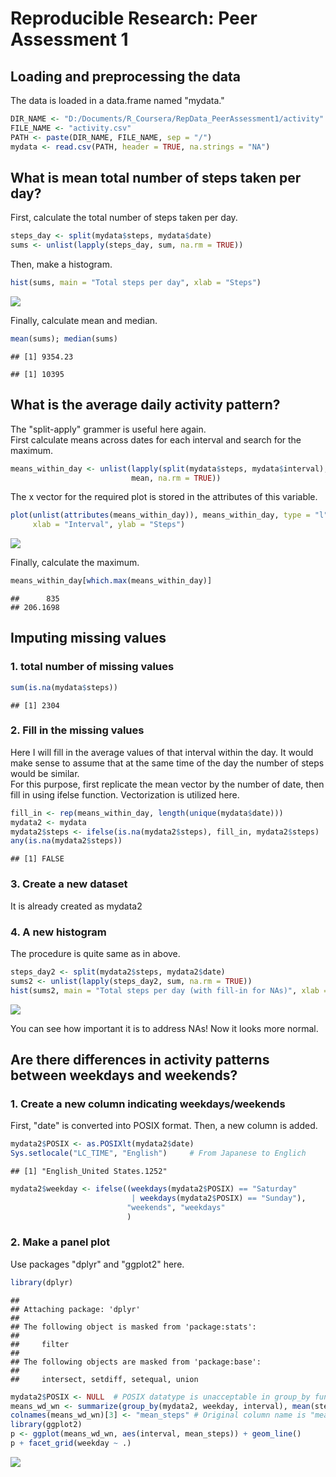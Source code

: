 # Reproducible Research: Peer Assessment 1


## Loading and preprocessing the data
The data is loaded in a data.frame named "mydata."

```r
DIR_NAME <- "D:/Documents/R_Coursera/RepData_PeerAssessment1/activity"
FILE_NAME <- "activity.csv"
PATH <- paste(DIR_NAME, FILE_NAME, sep = "/")
mydata <- read.csv(PATH, header = TRUE, na.strings = "NA")
```


## What is mean total number of steps taken per day?
First, calculate the total number of steps taken per day.


```r
steps_day <- split(mydata$steps, mydata$date)
sums <- unlist(lapply(steps_day, sum, na.rm = TRUE))
```

Then, make a histogram.

```r
hist(sums, main = "Total steps per day", xlab = "Steps")
```

![](PA1_template_files/figure-html/unnamed-chunk-3-1.png) 

Finally, calculate mean and median.

```r
mean(sums); median(sums)
```

```
## [1] 9354.23
```

```
## [1] 10395
```

## What is the average daily activity pattern?
The "split-apply" grammer is useful here again.  
First calculate means across dates for each interval and search for the maximum.

```r
means_within_day <- unlist(lapply(split(mydata$steps, mydata$interval), 
                           mean, na.rm = TRUE))
```

The x vector for the required plot is stored in the attributes of this variable.

```r
plot(unlist(attributes(means_within_day)), means_within_day, type = "l",
     xlab = "Interval", ylab = "Steps")
```

![](PA1_template_files/figure-html/unnamed-chunk-6-1.png) 

Finally, calculate the maximum.

```r
means_within_day[which.max(means_within_day)]
```

```
##      835 
## 206.1698
```


## Imputing missing values
### 1. total number of missing values


```r
sum(is.na(mydata$steps))
```

```
## [1] 2304
```

### 2. Fill in the missing values
Here I will fill in the average values of that interval within the day.
It would make sense to assume that at the same time of the day the number of steps would be similar.  
For this purpose, first replicate the mean vector by the number of date, then 
fill in using ifelse function. Vectorization is utilized here.

```r
fill_in <- rep(means_within_day, length(unique(mydata$date)))
mydata2 <- mydata
mydata2$steps <- ifelse(is.na(mydata2$steps), fill_in, mydata2$steps)
any(is.na(mydata2$steps))
```

```
## [1] FALSE
```
### 3. Create a new dataset
It is already created as mydata2  

### 4. A new histogram
The procedure is quite same as in above.

```r
steps_day2 <- split(mydata2$steps, mydata2$date)
sums2 <- unlist(lapply(steps_day2, sum, na.rm = TRUE))
hist(sums2, main = "Total steps per day (with fill-in for NAs)", xlab = "Steps")
```

![](PA1_template_files/figure-html/unnamed-chunk-10-1.png) 

You can see how important it is to address NAs!
Now it looks more normal.

## Are there differences in activity patterns between weekdays and weekends?
### 1. Create a new column indicating weekdays/weekends
First, "date" is converted into POSIX format. Then, a new column is added.

```r
mydata2$POSIX <- as.POSIXlt(mydata2$date)
Sys.setlocale("LC_TIME", "English")     # From Japanese to Englich
```

```
## [1] "English_United States.1252"
```

```r
mydata2$weekday <- ifelse((weekdays(mydata2$POSIX) == "Saturday"
                           | weekdays(mydata2$POSIX) == "Sunday"), 
                          "weekends", "weekdays"
                          )
```

### 2. Make a panel plot
Use packages "dplyr" and "ggplot2" here.

```r
library(dplyr)
```

```
## 
## Attaching package: 'dplyr'
## 
## The following object is masked from 'package:stats':
## 
##     filter
## 
## The following objects are masked from 'package:base':
## 
##     intersect, setdiff, setequal, union
```

```r
mydata2$POSIX <- NULL  # POSIX datatype is unacceptable in group_by function
means_wd_wn <- summarize(group_by(mydata2, weekday, interval), mean(steps))
colnames(means_wd_wn)[3] <- "mean_steps" # Original column name is "mean(steps)"
library(ggplot2)
p <- ggplot(means_wd_wn, aes(interval, mean_steps)) + geom_line()
p + facet_grid(weekday ~ .)
```

![](PA1_template_files/figure-html/unnamed-chunk-12-1.png) 
